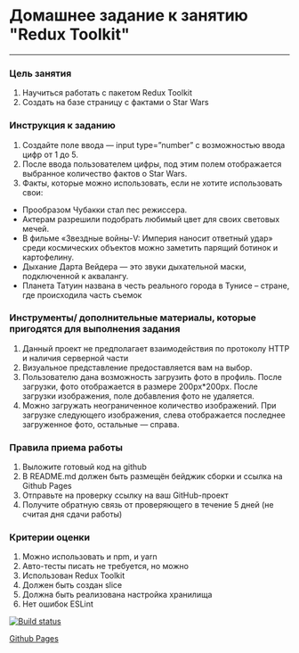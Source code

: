 

# Домашнее задание к занятию "Redux Toolkit"


---

### Цель занятия

1. Научиться работать с пакетом Redux Toolkit
2. Создать на базе страницу с фактами о Star Wars

### Инструкция к заданию

1. Создайте поле ввода — input type=”number” с возможностью ввода цифр от 1 до 5.
2. После ввода пользователем цифры, под этим полем отображается выбранное количество фактов о Star Wars.
3. Факты, которые можно использовать, если не хотите использовать свои:
- Прообразом Чубакки стал пес режиссера.
- Актерам разрешили подобрать любимый цвет для своих световых мечей.
- В фильме «Звездные войны-V: Империя наносит ответный удар» среди космических объектов можно заметить парящий ботинок и картофелину.
- Дыхание Дарта Вейдера — это звуки дыхательной маски, подключенной к аквалангу.
- Планета Татуин названа в честь реального города в Тунисе – стране, где происходила часть съемок

### Инструменты/ дополнительные материалы, которые пригодятся для выполнения задания

1. Данный проект не предполагает взаимодействия по протоколу HTTP и наличия серверной части
2. Визуальное представление предоставляется вам на выбор.
3. Пользователю дана возможность загрузить фото в профиль. После загрузки, фото отображается в размере 200px*200px. После загрузки изображения, поле добавления фото не удаляется.
4. Можно загружать неограниченное количество изображений. При загрузке следующего изображения, слева отображается последнее загруженное фото, остальные — справа.

### Правила приема работы

1. Выложите готовый код на github
2. В README.md должен быть размещён бейджик сборки и ссылка на Github Pages
3. Отправьте на проверку ссылку на ваш GitHub-проект
4. Получите обратную связь от проверяющего в течение 5 дней (не считая дня сдачи работы)

### Критерии оценки

1. Можно использовать и npm, и yarn
2. Авто-тесты писать не требуется, но можно
3. Использован Redux Toolkit
4. Должен быть создан slice
5. Должна быть реализована настройка хранилища
6. Нет ошибок ESLint




[![Build status](https://ci.appveyor.com/api/projects/status/33j5gqu6jwaosie3/branch/main?svg=true)](https://ci.appveyor.com/project/NikitaKurys62983/ra-hw-11-1-redux-toolkit/branch/main)

<a href="https://nikitakurys.github.io/ra-hw-11.1-redux_toolkit/">Github Pages</a>